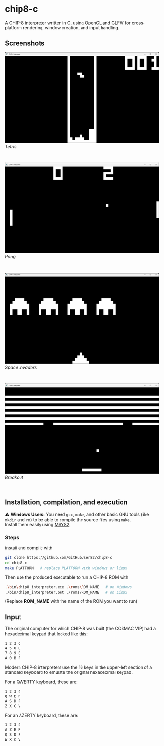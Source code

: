 # chip8-c

A CHIP-8 interpreter written in C, using OpenGL and GLFW for cross-platform rendering, window creation, and input handling.


## Screenshots

![Tetris screenshot](images/tetris.png "tetris.png")
*Tetris*

<br>

![Pong screenshot](images/pong.png "pong.png")
*Pong*

<br>

![Space Invaders screenshot](images/space-invaders.png "space-invaders.png")
*Space Invaders*

<br>

![Breakout screenshot](images/breakout.png "breakout.png")
*Breakout*

<br>


## Installation, compilation, and execution

⚠️ **Windows Users:** You need `gcc`, `make`, and other basic GNU tools (like `mkdir` and `rm`) to be able to compile the source files using `make`.  
Install them easily using [MSYS2](https://www.msys2.org/).


### Steps

Install and compile with
```bash
git clone https://github.com/GitHubUser82/chip8-c
cd chip8-c
make PLATFORM   # replace PLATFORM with windows or linux 
```
Then use the produced executable to run a CHIP-8 ROM with
```bash
.\bin\chip8_interpreter.exe .\roms\ROM_NAME   # on Windows
./bin/chip8_interpreter.out ./roms/ROM_NAME   # on Linux
```
(Replace **ROM_NAME** with the name of the ROM you want to run)


## Input

The original computer for which CHIP-8 was built (the COSMAC VIP) had a hexadecimal keypad that looked like this:

```
1 2 3 C
4 5 6 D
7 8 9 E
A 0 B F
```

Modern CHIP-8 interpreters use the 16 keys in the upper-left section of a standard keyboard to emulate the original hexadecimal keypad.

For a QWERTY keyboard, these are:
```
1 2 3 4
Q W E R
A S D F
Z X C V
```

For an AZERTY keyboard, these are:

```
1 2 3 4
A Z E R
Q S D F
W X C V
```
